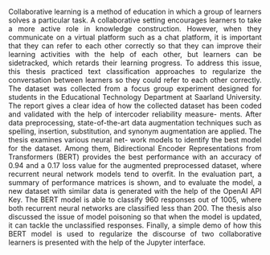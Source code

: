 <div align="justify"> 

Collaborative learning is a method of education in which a group of learners solves a particular task. A collaborative setting encourages learners to take a more active role in knowledge construction. However, when they communicate on a virtual platform such as a chat 
platform, it is important that they can refer to each other correctly
so that they can improve their learning activities with the help of
each other, but learners can be sidetracked, which retards their
learning progress. To address this issue, this thesis practiced text
classification approaches to regularize the conversation between
learners so they could refer to each other correctly. The dataset
was collected from a focus group experiment designed for students
in the Educational Technology Department at Saarland University.
The report gives a clear idea of how the collected dataset has been
coded and validated with the help of intercoder reliability measure-
ments. After data preprocessing, state-of-the-art data augmentation
techniques such as spelling, insertion, substitution, and synonym
augmentation are applied. The thesis examines various neural net-
work models to identify the best model for the dataset. Among
them, Bidirectional Encoder Representations from Transformers
(BERT) provides the best performance with an accuracy of 0.94 and
a 0.17 loss value for the augmented preprocessed dataset, where
recurrent neural network models tend to overfit. In the evaluation
part, a summary of performance matrices is shown, and to evaluate
the model, a new dataset with similar data is generated with the
help of the OpenAI API Key. The BERT model is able to classify
960 responses out of 1005, where both recurrent neural networks
are classified less than 200. The thesis also discussed the issue of
model poisoning so that when the model is updated, it can tackle
the unclassified responses. Finally, a simple demo of how this
BERT model is used to regularize the discourse of two collaborative
learners is presented with the help of the Jupyter interface.
</div>
